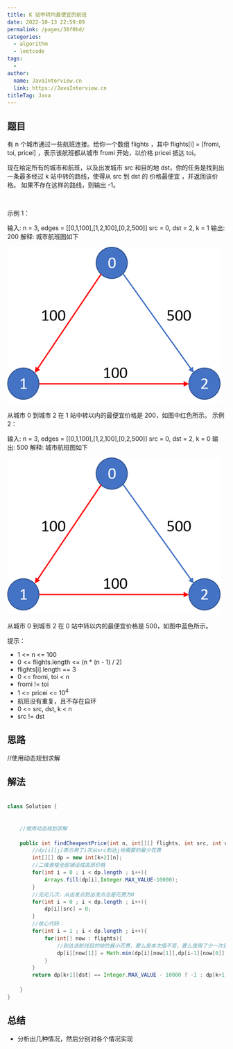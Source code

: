 ```yaml
---
title: K 站中转内最便宜的航班
date: 2022-10-13 22:59:09
permalink: /pages/30f0bd/
categories:
  - algorithm
  - leetcode
tags:
  - 
author: 
  name: JavaInterview.cn
  link: https://JavaInterview.cn
titleTag: Java
---
```


## 题目

有 n 个城市通过一些航班连接。给你一个数组 flights ，其中 flights[i] = [fromi, toi, pricei] ，表示该航班都从城市 fromi 开始，以价格 pricei 抵达 toi。

现在给定所有的城市和航班，以及出发城市 src 和目的地 dst，你的任务是找到出一条最多经过 k 站中转的路线，使得从 src 到 dst 的 价格最便宜 ，并返回该价格。 如果不存在这样的路线，则输出 -1。

 

示例 1：

输入: 
n = 3, edges = [[0,1,100],[1,2,100],[0,2,500]]
src = 0, dst = 2, k = 1
输出: 200
解释: 
城市航班图如下

![](../../../media/pictures/leetcode/995.png)

从城市 0 到城市 2 在 1 站中转以内的最便宜价格是 200，如图中红色所示。
示例 2：

输入: 
n = 3, edges = [[0,1,100],[1,2,100],[0,2,500]]
src = 0, dst = 2, k = 0
输出: 500
解释: 
城市航班图如下

![](../../../media/pictures/leetcode/995.png)

从城市 0 到城市 2 在 0 站中转以内的最便宜价格是 500，如图中蓝色所示。
 

提示：

- 1 <= n <= 100
- 0 <= flights.length <= (n * (n - 1) / 2)
- flights[i].length == 3
- 0 <= fromi, toi < n
- fromi != toi
- 1 <= pricei <= 10<sup>4</sup>
- 航班没有重复，且不存在自环
- 0 <= src, dst, k < n
- src != dst


## 思路

//使用动态规划求解

## 解法
```java

class Solution {
    

    //使用动态规划求解

    public int findCheapestPrice(int n, int[][] flights, int src, int dst, int k) {
        //dp[i][j]表示用了i次从src到达j地需要的最少花费
        int[][] dp = new int[k+2][n];
        //二维表格全部铺设成高昂价格
        for(int i = 0 ; i < dp.length ; i++){
            Arrays.fill(dp[i],Integer.MAX_VALUE-10000);
        }
        //无论几次，从出发点到出发点总是花费为0
        for(int i = 0 ; i < dp.length ; i++){
            dp[i][src] = 0;
        }
        //核心代码：
        for(int i = 1 ; i < dp.length ; i++){
            for(int[] now : flights){
                //到达该航线目的地的最小花费，要么是本次值不变，要么是用了少一次到达本次航线的出发点的最少花费加上本条航线要的钱
                dp[i][now[1]] = Math.min(dp[i][now[1]],dp[i-1][now[0]] + now[2]);
            }
        }
        return dp[k+1][dst] == Integer.MAX_VALUE - 10000 ? -1 : dp[k+1][dst];
  
    }
}
```

## 总结

- 分析出几种情况，然后分别对各个情况实现 
